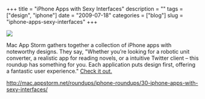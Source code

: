 +++
title = "iPhone Apps with Sexy Interfaces"
description = ""
tags = ["design", "iphone"]
date = "2009-07-18"
categories = ["blog"]
slug = "iphone-apps-sexy-interfaces"
+++



  <div class="notebook-screenshot"><a href="http://mac.appstorm.net/roundups/iphone-roundups/30-iphone-apps-with-sexy-interfaces/"><img src="/media/bluga/wt4a61ddf3b6859.jpg"/></a></div><p>Mac App Storm gathers together a collection of iPhone apps with noteworthy designs. They say, "Whether you’re looking for a robotic unit converter, a realistic app for reading novels, or a intuitive Twitter client – this roundup has something for you. Each application puts design first, offering a fantastic user experience." <a href="http://mac.appstorm.net/roundups/iphone-roundups/30-iphone-apps-with-sexy-interfaces/">Check it out.</a></p>
    
  <a href="http://mac.appstorm.net/roundups/iphone-roundups/30-iphone-apps-with-sexy-interfaces/">http://mac.appstorm.net/roundups/iphone-roundups/30-iphone-apps-with-sexy-interfaces/</a>

